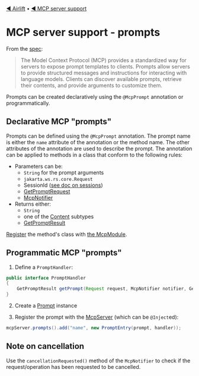 [◀︎ Airlift](../README.md) • [◀︎ MCP server support](../README.md)

# MCP server support - prompts

From the [spec](https://modelcontextprotocol.io/specification/2025-06-18/server/prompts):

> The Model Context Protocol (MCP) provides a standardized way for servers to 
> expose prompt templates to clients. Prompts allow servers to provide 
> structured messages and instructions for interacting with language models. 
> Clients can discover available prompts, retrieve their contents, and provide 
> arguments to customize them.

Prompts can be created declaratively using the `@McpPrompt` annotation or
programmatically.

## Declarative MCP "prompts"

Prompts can be defined using the `@McpPrompt` annotation. The prompt name is either
the `name` attribute of the annotation or the method name. The other attributes
of the annotation are used to describe the prompt. The annotation can be
applied to methods in a class that conform to the following rules:

- Parameters can be:
    - `String` for the prompt arguments
    - `jakarta.ws.rs.core.Request`
    - SessionId ([see doc on sessions](sessions.md))
    - [GetPromptRequest](../src/main/java/io/airlift/mcp/model/GetPromptRequest.java)
    - [McpNotifier](misc.md#notifications-to-clients)
- Returns either:
    - `String`
    - one of the [Content](../src/main/java/io/airlift/mcp/model/Content.java) subtypes
    - [GetPromptResult](../src/main/java/io/airlift/mcp/model/GetPromptResult.java)

[Register](install.md) the method's class with [the McpModule](install.md).

## Programmatic MCP "prompts"

1. Define a `PromptHandler`:

```java
public interface PromptHandler
{
    GetPromptResult getPrompt(Request request, McpNotifier notifier, GetPromptRequest getPromptRequest);
}
```

2. Create a [Prompt](../src/main/java/io/airlift/mcp/model/Prompt.java) instance

3. Register the prompt with the [McpServer](../src/main/java/io/airlift/mcp/McpServer.java) (which can be `@Inject`ed):

```java
mcpServer.prompts().add("name", new PromptEntry(prompt, handler));
```

## Note on cancellation

Use the `cancellationRequested()` method of the `McpNotifier` to check if
the request/operation has been requested to be cancelled.
